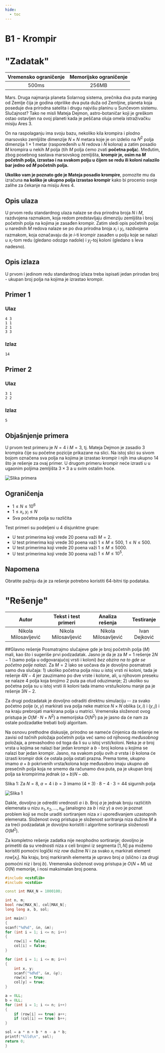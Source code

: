 ```yaml
---
hide:
  - toc
---
```


# B1 - Krompir

#  "Zadatak"

| Vremensko ograničenje | Memorijsko ograničenje |
|:-:|:-:|
| 500ms | 256MB |

Mars. Druga najmanja planeta Solarnog sistema, prečnika dva puta manjeg od Zemlje čija je godina otprilike dva puta duža od Zemljine, planeta koja poseduje dva prirodna satelita i drugu najvišu planinu u Sunčevom sistemu. Slučajnost? Tako ne misli Mateja Dejmon, astro-botaničar koji je greškom ostao ostavljen na ovoj planeti kada je peščana oluja omela istraživačku misiju Ares $3$.

On na raspolaganju ima svoju bazu, nekoliko kila krompira i plodno marsovsko zemljište dimenzije $N \times N$ metara koje je on izdelio na $N^2$ polja dimenzija $1 \times 1$ metar (raspoređenih u $N$ redova i $N$ kolona) a zatim posadio $M$ krompira u nekih $M$ polja (tih $M$ polja ćemo zvati **početna polja**).  Međutim, zbog posebnog sastava marsovskog zemljišta, **krompir je, osim na $M$ početnih polja, izrastao i na svakom polju u čijem se redu ili koloni nalazilo bar jedno od $M$ početnih polja.**

**Ukoliko vam je poznato gde je Mateja posadio krompire**, pomozite mu da izračuna **na koliko je ukupno polja izrastao krompir** kako bi procenio svoje zalihe za čekanje na misiju Ares $4$.

## Opis ulaza
U prvom redu standardnog ulaza nalaze se dva prirodna broja $N$ i $M$, razdvojena razmakom, koja redom predstavljaju dimenziju zemljišta i broj početnih polja na kojima je zasađen krompir. Zatim sledi opis početnih polja: u narednih $M$ redova nalaze se po dva prirodna broja $x_i$ i $y_i$, razdvojena razmakom, koja označavaju da je $i$-ti krompir zasađen u polju koje se nalazi u $x_i$-tom redu (gledano odozgo nadole) i $y_j$-toj koloni (gledano s leva nadesno).

## Opis izlaza
U prvom i jedinom redu standardnog izlaza treba ispisati jedan prirodan broj - ukupan broj polja na kojima je izrastao krompir.

## Primer 1
### Ulaz
```
4 3
1 1
2 1
3 3
```

### Izlaz
```
14
```

## Primer 2
### Ulaz
```
3 1
2 2
```

### Izlaz
```
5
```

## Objašnjenje primera
U prvom test primeru je $N = 4$ i $M = 3$, tj. Mateja Dejmon je zasadio 3 krompira čije su početne pozicije prikazane na slici. Na istoj slici su sivom bojom označena sva polja na kojima je izrastao krompir i njih ima ukupno 14 što je rešenje za ovaj primer. U drugom primeru krompir neće izrasti u u ugaonim poljima zemljišta $3 \times 3$ a u svim ostalim hoće.

![Slika primera](01_krompir-sl1.png)

## Ograničenja
* $1 \leq N \leq 10^6$
* $1 \leq x_i, y_i \leq N$
* Sva početna polja su različita

Test primeri su podeljeni u $4$ disjunktne grupe:

* U test primerima koji vrede $20$ poena važi $M = 2$.
* U test primerima koji vrede $30$ poena važi $1 \leq M \leq 500$, $1 \leq N \leq 500$.
* U test primerima koji vrede $20$ poena važi $1 \leq M \leq 5000$.
* U test primerima koji vrede $30$ poena važi $1 \leq M \leq 10^5$.

## Napomena
Obratite pažnju da je za rešenje potrebno koristiti $64$-bitni tip podataka.

#  "Rešenje"

| Autor | Tekst i test primeri | Analiza rеšenja | Testiranje |
|:-:|:-:|:-:|:-:|
| Nikola Milosavljević | Nikola Milosavljević | Nikola Milosavljević | Ivan Dejković |

##Glavno rešenje
Posmatrajmo slučajeve gde je broj početnih polja ($M$) mali, kao što i sugeriše prvi podzadatak. Jasno je da je za $M = 1$ rešenje $2N - 1$ (samo polja u odgovarajućoj vrsti i koloni) *bez obzira na to gde se početno polje nalazi.* Za $M = 2$ lako se uočava da je dovoljno posmatrati samo dva slučaja: $1)$ ukoliko početna polja nisu u istoj vrsti ni koloni, tada je rešenje $4N - 4$ jer zauzimamo po dve vrste i kolone, ali, u njihovom preseku se nalaze 4 polja koja brojimo 2 puta pa otud oduzimanje; $2)$ ukoliko su početna polja su u istoj vrsti ili koloni tada imamo vrstu/kolonu manje pa je rešenje $3N - 2$. 

Za drugi podzadatak je dovoljno odraditi direktnu simulaciju -- za svako početno polje $(x,y)$ markirati sva polja neke matrice $N \times N$ oblika $(x, i)$ i $(y, j)$ i na kraju prebrojati markirana polja u matrici. Vremenska složenost ovog pristupa je $O(M\cdot N + N^2)$ a memorijska $O(N^2)$ pa je jasno da će nam za ostale podzadatke trebati bolji algoritam. 

Na osnovu prethodne diskusije, prirodno se nameće činjenica da rešenje ne zavisi od *tačnih* položaja početnih polja već samo od njihovog *međusobnog* položaja, a prevashodno od toga da li su u istoj vrsti/koloni. Neka je $a$ broj vrsta u kojima se nalazi bar jedan krompir a $b$ - broj kolona u kojima se nalazi bar jedan krompir. Jasno, na svakom polju ovih $a$ vrsta i $b$ kolona će izrasti krompir dok će ostala polja ostati prazna. Prema tome, ukupno imamo $a + b$ pokrivenih vrsta/kolona koje međusobno imaju ukupno $ab$ presečnih polja koja ne smemo da računamo dva puta, pa je ukupan broj polja sa krompirima jednak $(a + b)N - ab$. 

Slika $1$:  Za $N = 8$, $a = 4$ i $b = 3$ imamo $(4+3)\cdot 8 - 4\cdot 3 = 44$ sigurnih polja

![Slika 1](01_krompir-sl2.png)

Dakle, dovoljno je odrediti vrednosti $a$ i $b$. Broj $a$ je jednak broju različitih elemenata u nizu $x_1, x_2, \ldots, x_M$ (analogno za $b$ i niz $y$) a ovo je poznat problem koji se može uraditi sortiranjem niza $x$ i upoređivanjem uzastopnih elemenata. Složenost ovog pristupa je složenost soritranja niza dužine $M$ a za treći podzadatak je dovoljno koristiti i algoritme sortiranja složenosti $O(M^2)$.

Za kompletno rešenje zadatka nije neophodno sortiranje; dovoljno je primetiti da su vrednosti niza $x$ celi brojevi iz segmenta $[1, N]$ pa možemo koristiti pomoćni logički niz $row$ dužine $N$ i za svako $x_i$ markirati element $row[x_i]$. Na kraju, broj markiranih elementa je upravo broj $a$ (slično i za drugi pomoćni niz i broj $b$). Vremenska složenost ovog pristupa je $O(N + M)$ uz $O(N)$ memorije, i nosi maksimalan broj poena.

``` cpp title="01_krompir.cpp" linenums="1"
#include <cstdlib>
#include <cstdio>

const int MAX_N = 1000100;

int n, m;
bool row[MAX_N], col[MAX_N];
long long a, b, sol;

int main()
{
scanf("%d%d", &n, &m);
for (int i = 1; i <= n; i++)
{
	row[i] = false;
	col[i] = false;
}

for (int i = 1; i <= m; i++)
{
	int x, y;
	scanf("%d%d", &x, &y);
	row[x] = true;
	col[y] = true;
}

a = 0LL;
b = 0LL;
for (int i = 1; i <= n; i++)
{
	if (row[i] == true) a++;
	if (col[i] == true) b++;
}

sol = a * n + b * n - a * b;
printf("%lld\n", sol);
return 0;
}

```
